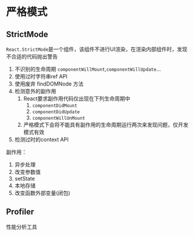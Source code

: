 # 严格模式

## StrictMode

`React.StrictMode`是一个组件，该组件不进行UI渲染，在渲染内部组件时，发现不合适的代码抛出警告

1. 不识别的生命周期 `componentWillMount`,`componentWillUpdate`...
2. 使用过时字符串ref API
3. 使用废弃 findDOMNode 方法
4. 检测意外的副作用
   1. React要求副作用代码仅出现在下列生命周期中
      1. `componentDidMount`
      2. `componentDidUpdate`
      3. `componentWillUnMount`
   2. 严格模式下会将不能具有副作用的生命周期运行两次来发现问题，仅开发模式有效
5. 检测过时的context API

副作用：

1. 异步处理
2. 改变参数值
3. setState
4. 本地存储
5. 改变函数外部变量(闭包)

## Profiler

性能分析工具
